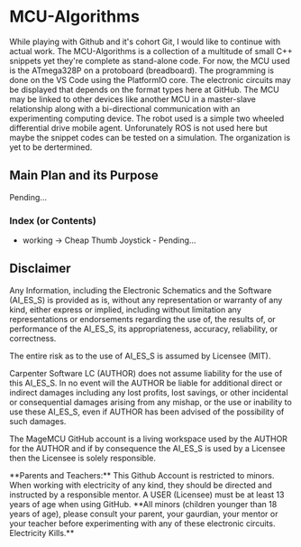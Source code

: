 # MCU-Algorithms

<p>While playing with Github and it's cohort Git, I would like to continue with actual work. The MCU-Algorithms is a collection of a multitude of small C++ snippets yet they're complete as stand-alone code. For now, the MCU used is the ATmega328P on a protoboard (breadboard). The programming is done on the VS Code using the PlatformIO core. The electronic circuits may be displayed that depends on the format types here at GitHub. The MCU may be linked to other devices like another MCU in a master-slave relationship along with a bi-directional communication with an experimenting computing device. The robot used is a simple two wheeled differential drive mobile agent. Unforunately ROS is not used here but maybe the snippet codes can be tested on a simulation. The organization is yet to be dertermined. </p>

## Main Plan and its Purpose
<p> Pending...</p>

### Index (or Contents)

- working -> Cheap Thumb Joystick - Pending...

## Disclaimer

<p>Any Information, including the Electronic Schematics and the Software (AI_ES_S) is provided as is, without any representation or warranty of any kind, either express or implied, including without limitation any representations or endorsements regarding the use of, the results of, or performance of the AI_ES_S, its appropriateness, accuracy, reliability, or correctness. </p>

<p>The entire risk as to the use of AI_ES_S is assumed by Licensee (MIT). </p>

<p>Carpenter Software LC (AUTHOR) does not assume liability for the use of this AI_ES_S. In no event will the AUTHOR be liable for additional direct or indirect damages including any lost profits, lost savings, or other incidental or consequential damages arising from any mishap, or the use or inability to use these AI_ES_S, even if AUTHOR has been advised of the possibility of such damages. </p>

<p>The MageMCU GitHub account is a living workspace used by the AUTHOR for the AUTHOR and if by consequence the AI_ES_S is used by a Licensee then the Licensee is solely responsible.</p>

<p>**Parents and Teachers:** This Github Account is restricted to minors. When working with electricity of any kind, they should be directed and instructed by a responsible mentor. A USER (Licensee) must be at least 13 years of age when using GitHub. **All minors (children younger than 18 years of age), please consult your parent, your gaurdian, your mentor or your teacher before experimenting with any of these electronic circuits. Electricity Kills.**</p>
